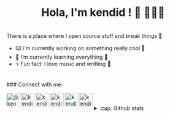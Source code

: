 <h1 align="center"> Hola, I'm kendid ! 👋 👩🏻‍💻 </h1>
<br> 
There is a place where I open source stuff and break things 🤣

- ⌨️ I'm currently working on something really cool 🙂
- 🌱 I’m currently learning everything 🤣 
- ⚡ Fun fact: I love music and writting 🕺
<br>
### Connect with me:

<!--[<img align="left" alt="ameerbamigbayan.com.ng" width="35px" src="https://cdn-icons-png.flaticon.com/512/841/841364.png" />][website]-->
[<img align="left" alt="@kendid | Twitter" width="35px" src="https://img.icons8.com/color/344/twitter--v1.png" />][twitter]
[<img align="left" alt="kendid | LinkedIn" width="35px" src="https://img.icons8.com/color/344/linkedin-circled--v1.png" />][linkedin]
[<img align="left" alt="kendid | instagram" width="35px" src="https://img.icons8.com/fluency/344/instagram-new.png"  />][instagram]
[<img align="left" alt="kendid | dribble" width="35px" src="https://img.icons8.com/fluency/344/dribbble.png" />][dribbble]
[<img align="left" alt="kendid | snapchat" width="35px" src="https://img.icons8.com/color/344/snapchat.png" />][snapchat]
[<img align="left" alt="kendid | Upwork" width="35px" src="https://user-images.githubusercontent.com/76779409/172018227-ba03231d-3b20-4dc3-a8ba-16680c127d16.png" />][upwork]
<br /> 
<!--[website]: https://ameerbamigbayan.com.ng/-->
[twitter]: https://twitter.com/da_phyk?t=xYwc9QK638GEdS7_Tzh3Dk5DU1e1nPmEl6wz_Sl4IF0&s=09
[linkedin]: https://www.linkedin.com/in/kendid-mburugu-5506a1217
[dribbble]: https://dribbble.com/Da_phyk
[snapchat]: https://www.snapchat.com/add/da_phyk?share_id=ZW2uudiDH2I&locale=en-US
[upwork]: https://www.upwork.com/freelancers/~01e4d46a64242d79ab
[instagram]: https://instagram.com/da_phyk/

<details>
  <summary>:zap: Github stats</summary>
  
<!--<img align= "left" alt="Daphyk's Github stats" src="https://github-readme-stats.daphyk.vercel.app/username=Daphyk&show_icons=true&hide_border=true"/>-->
<p align="center" height='130px'> <img src="github-readme-stats.daphyk.vercel.app?username=Daphyk&show_icons=true&hide_title=true&include_all_commits=true&line_height=21&bg_color=0,ffb400,ffb400,F6C03D,F4DDA6&count_private=true&theme=graywhite" alt="Daphyk"/></p> 
  </details>
